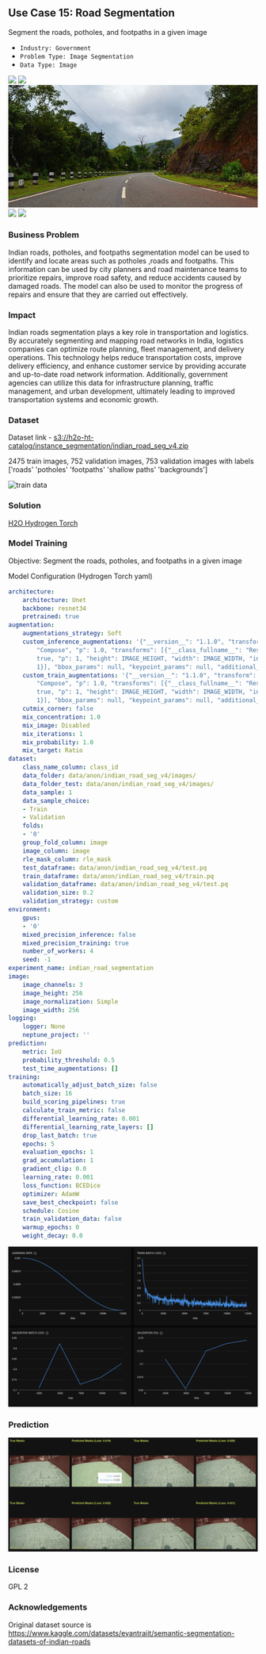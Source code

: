 ## Use Case 15: Road Segmentation

Segment the roads, potholes, and footpaths in a given image

- `Industry: Government`
- `Problem Type: Image Segmentation`
- `Data Type: Image`

![](https://github.com/h2oai/ht-catalog/blob/646864e3c695f7c721514159bd6c59520dab7438/Assets/use-cases/indian_roads_segmentation/cover.png)
![](https://github.com/h2oai/ht-catalog/blob/646864e3c695f7c721514159bd6c59520dab7438/Assets/use-cases/indian_roads_segmentation/cover.jpg)
![](https://github.com/h2oai/ht-catalog/blob/646864e3c695f7c721514159bd6c59520dab7438/Assets/use-cases/indian_roads_segmentation/cover.jpeg)
![](https://github.com/h2oai/ht-catalog/blob/646864e3c695f7c721514159bd6c59520dab7438/Assets/use-cases/indian_roads_segmentation/cover.webp)
![](https://github.com/h2oai/ht-catalog/blob/646864e3c695f7c721514159bd6c59520dab7438/Assets/use-cases/indian_roads_segmentation/cover)

### Business Problem 

Indian roads, potholes, and footpaths segmentation model can be used to identify and locate areas such as potholes ,roads and footpaths. This information can be used by city planners and road maintenance teams to prioritize repairs, improve road safety, and reduce accidents caused by damaged roads. The model can also be used to monitor the progress of repairs and ensure that they are carried out effectively.

### Impact

Indian roads segmentation plays a key role in transportation and logistics. By accurately segmenting and mapping road networks in India, logistics companies can optimize route planning, fleet management, and delivery operations. This technology helps reduce transportation costs, improve delivery efficiency, and enhance customer service by providing accurate and up-to-date road network information. Additionally, government agencies can utilize this data for infrastructure planning, traffic management, and urban development, ultimately leading to improved transportation systems and economic growth.

### Dataset

Dataset link - [s3://h2o-ht-catalog/instance_segmentation/indian_road_seg_v4.zip](https://h2o-ht-catalog.s3.amazonaws.com/instance_segmentation/indian_road_seg_v4.zip)

2475 train images, 752 validation images, 753 validation images with labels ['roads' 'potholes' 'footpaths' 'shallow paths' 'backgrounds'] 

![train data](https://github.com/h2oai/ht-catalog/blob/646864e3c695f7c721514159bd6c59520dab7438/Assets/use-cases/indian_roads_segmentation/train%20data.png)

### Solution

[H2O Hydrogen Torch](https://docs.h2o.ai/h2o-hydrogen-torch/)

### Model Training

Objective: Segment the roads, potholes, and footpaths in a given image

Model Configuration (Hydrogen Torch yaml)

```yaml
architecture:
    architecture: Unet
    backbone: resnet34
    pretrained: true
augmentation:
    augmentations_strategy: Soft
    custom_inference_augmentations: '{"__version__": "1.1.0", "transform": {"__class_fullname__":
        "Compose", "p": 1.0, "transforms": [{"__class_fullname__": "Resize", "always_apply":
        true, "p": 1, "height": IMAGE_HEIGHT, "width": IMAGE_WIDTH, "interpolation":
        1}], "bbox_params": null, "keypoint_params": null, "additional_targets": {}}}'
    custom_train_augmentations: '{"__version__": "1.1.0", "transform": {"__class_fullname__":
        "Compose", "p": 1.0, "transforms": [{"__class_fullname__": "Resize", "always_apply":
        true, "p": 1, "height": IMAGE_HEIGHT, "width": IMAGE_WIDTH, "interpolation":
        1}], "bbox_params": null, "keypoint_params": null, "additional_targets": {}}}'
    cutmix_corner: false
    mix_concentration: 1.0
    mix_image: Disabled
    mix_iterations: 1
    mix_probability: 1.0
    mix_target: Ratio
dataset:
    class_name_column: class_id
    data_folder: data/anon/indian_road_seg_v4/images/
    data_folder_test: data/anon/indian_road_seg_v4/images/
    data_sample: 1
    data_sample_choice:
    - Train
    - Validation
    folds:
    - '0'
    group_fold_column: image
    image_column: image
    rle_mask_column: rle_mask
    test_dataframe: data/anon/indian_road_seg_v4/test.pq
    train_dataframe: data/anon/indian_road_seg_v4/train.pq
    validation_dataframe: data/anon/indian_road_seg_v4/test.pq
    validation_size: 0.2
    validation_strategy: custom
environment:
    gpus:
    - '0'
    mixed_precision_inference: false
    mixed_precision_training: true
    number_of_workers: 4
    seed: -1
experiment_name: indian_road_segmentation
image:
    image_channels: 3
    image_height: 256
    image_normalization: Simple
    image_width: 256
logging:
    logger: None
    neptune_project: ''
prediction:
    metric: IoU
    probability_threshold: 0.5
    test_time_augmentations: []
training:
    automatically_adjust_batch_size: false
    batch_size: 16
    build_scoring_pipelines: true
    calculate_train_metric: false
    differential_learning_rate: 0.001
    differential_learning_rate_layers: []
    drop_last_batch: true
    epochs: 5
    evaluation_epochs: 1
    grad_accumulation: 1
    gradient_clip: 0.0
    learning_rate: 0.001
    loss_function: BCEDice
    optimizer: AdamW
    save_best_checkpoint: false
    schedule: Cosine
    train_validation_data: false
    warmup_epochs: 0
    weight_decay: 0.0

```

![chart](https://github.com/h2oai/ht-catalog/blob/646864e3c695f7c721514159bd6c59520dab7438/Assets/use-cases/indian_roads_segmentation/chart.png)


### Prediction

![Predictions](https://github.com/h2oai/ht-catalog/blob/646864e3c695f7c721514159bd6c59520dab7438/Assets/use-cases/indian_roads_segmentation/Validation%20Predictions.png)

### License

GPL 2

### Acknowledgements

Original dataset source is https://www.kaggle.com/datasets/eyantraiit/semantic-segmentation-datasets-of-indian-roads
